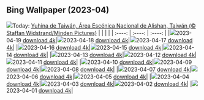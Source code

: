 ## Bing Wallpaper (2023-04)
![](https://global.bing.com/th?id=OHR.TaiwanYuhina_ES-ES3449517383_UHD.jpg&w=1000)Today: [Yuhina de Taiwán, Área Escénica Nacional de Alishan, Taiwán (© Staffan Widstrand/Minden Pictures)](https://global.bing.com/th?id=OHR.TaiwanYuhina_ES-ES3449517383_UHD.jpg)
|      |      |      |
| :----: | :----: | :----: |
|![](https://global.bing.com/th?id=OHR.TaiwanYuhina_ES-ES3449517383_UHD.jpg&pid=hp&w=384&h=216&rs=1&c=4)2023-04-19 [download 4k](https://global.bing.com/th?id=OHR.TaiwanYuhina_ES-ES3449517383_UHD.jpg)|![](https://global.bing.com/th?id=OHR.MPPUnesco_ES-ES4329692460_UHD.jpg&pid=hp&w=384&h=216&rs=1&c=4)2023-04-18 [download 4k](https://global.bing.com/th?id=OHR.MPPUnesco_ES-ES4329692460_UHD.jpg)|![](https://global.bing.com/th?id=OHR.OneThousandSprings_ES-ES6196031390_UHD.jpg&pid=hp&w=384&h=216&rs=1&c=4)2023-04-17 [download 4k](https://global.bing.com/th?id=OHR.OneThousandSprings_ES-ES6196031390_UHD.jpg)|
|![](https://global.bing.com/th?id=OHR.KiteDay_ES-ES5567025147_UHD.jpg&pid=hp&w=384&h=216&rs=1&c=4)2023-04-16 [download 4k](https://global.bing.com/th?id=OHR.KiteDay_ES-ES5567025147_UHD.jpg)|![](https://global.bing.com/th?id=OHR.SardineBurial_ES-ES6575156344_UHD.jpg&pid=hp&w=384&h=216&rs=1&c=4)2023-04-15 [download 4k](https://global.bing.com/th?id=OHR.SardineBurial_ES-ES6575156344_UHD.jpg)|![](https://global.bing.com/th?id=OHR.RedSeaStars_ES-ES6362641153_UHD.jpg&pid=hp&w=384&h=216&rs=1&c=4)2023-04-14 [download 4k](https://global.bing.com/th?id=OHR.RedSeaStars_ES-ES6362641153_UHD.jpg)|
|![](https://global.bing.com/th?id=OHR.PhloxSubulata_ES-ES7734398270_UHD.jpg&pid=hp&w=384&h=216&rs=1&c=4)2023-04-13 [download 4k](https://global.bing.com/th?id=OHR.PhloxSubulata_ES-ES7734398270_UHD.jpg)|![](https://global.bing.com/th?id=OHR.EuropeFromISS_ES-ES5002692097_UHD.jpg&pid=hp&w=384&h=216&rs=1&c=4)2023-04-12 [download 4k](https://global.bing.com/th?id=OHR.EuropeFromISS_ES-ES5002692097_UHD.jpg)|![](https://global.bing.com/th?id=OHR.MossyGrottoFalls_ES-ES4204078116_UHD.jpg&pid=hp&w=384&h=216&rs=1&c=4)2023-04-11 [download 4k](https://global.bing.com/th?id=OHR.MossyGrottoFalls_ES-ES4204078116_UHD.jpg)|
|![](https://global.bing.com/th?id=OHR.ObservatorySantaCruzDeLaPalma_ES-ES6892983884_UHD.jpg&pid=hp&w=384&h=216&rs=1&c=4)2023-04-10 [download 4k](https://global.bing.com/th?id=OHR.ObservatorySantaCruzDeLaPalma_ES-ES6892983884_UHD.jpg)|![](https://global.bing.com/th?id=OHR.LithuanianEggs_ES-ES4608410978_UHD.jpg&pid=hp&w=384&h=216&rs=1&c=4)2023-04-09 [download 4k](https://global.bing.com/th?id=OHR.LithuanianEggs_ES-ES4608410978_UHD.jpg)|![](https://global.bing.com/th?id=OHR.NIrelandGiants_ES-ES4461121153_UHD.jpg&pid=hp&w=384&h=216&rs=1&c=4)2023-04-08 [download 4k](https://global.bing.com/th?id=OHR.NIrelandGiants_ES-ES4461121153_UHD.jpg)|
|![](https://global.bing.com/th?id=OHR.KitsAspen_ES-ES3810206969_UHD.jpg&pid=hp&w=384&h=216&rs=1&c=4)2023-04-07 [download 4k](https://global.bing.com/th?id=OHR.KitsAspen_ES-ES3810206969_UHD.jpg)|![](https://global.bing.com/th?id=OHR.ArizonaPinkMoon_ES-ES1846996452_UHD.jpg&pid=hp&w=384&h=216&rs=1&c=4)2023-04-06 [download 4k](https://global.bing.com/th?id=OHR.ArizonaPinkMoon_ES-ES1846996452_UHD.jpg)|![](https://global.bing.com/th?id=OHR.ShellsDonana_ES-ES3094370696_UHD.jpg&pid=hp&w=384&h=216&rs=1&c=4)2023-04-05 [download 4k](https://global.bing.com/th?id=OHR.ShellsDonana_ES-ES3094370696_UHD.jpg)|
|![](https://global.bing.com/th?id=OHR.RomanBridge_ES-ES1681935782_UHD.jpg&pid=hp&w=384&h=216&rs=1&c=4)2023-04-04 [download 4k](https://global.bing.com/th?id=OHR.RomanBridge_ES-ES1681935782_UHD.jpg)|![](https://global.bing.com/th?id=OHR.HonaunauNP_ES-ES1434752302_UHD.jpg&pid=hp&w=384&h=216&rs=1&c=4)2023-04-03 [download 4k](https://global.bing.com/th?id=OHR.HonaunauNP_ES-ES1434752302_UHD.jpg)|![](https://global.bing.com/th?id=OHR.JavaBromo_ES-ES8404637069_UHD.jpg&pid=hp&w=384&h=216&rs=1&c=4)2023-04-02 [download 4k](https://global.bing.com/th?id=OHR.JavaBromo_ES-ES8404637069_UHD.jpg)|
|![](https://global.bing.com/th?id=OHR.FrogMonth_ES-ES0659962691_UHD.jpg&pid=hp&w=384&h=216&rs=1&c=4)2023-04-01 [download 4k](https://global.bing.com/th?id=OHR.FrogMonth_ES-ES0659962691_UHD.jpg)|